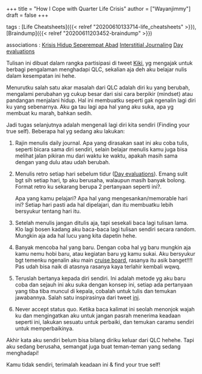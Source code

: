 +++
title = "How I Cope with Quarter Life Crisis"
author = ["Wayanjimmy"]
draft = false
+++

tags
: [Life Cheatsheets]({{< relref "20200610133714-life_cheatsheets" >}}), [Braindump]({{< relref "20200611203452-braindump" >}})

associations
: [Krisis Hidup Seperempat Abad](https://www.goodreads.com/book/show/50858933-krisis-hidup-seperempat-abad) [Interstitial Journaling](https://nesslabs.com/interstitial-journaling) [Day evaluations](https://medium.com/@nikitavoloboev/day-evaluations-5706f31c9c5e#.m4lw1eo32)

Tulisan ini dibuat dalam rangka partisipasi di tweet [Kiki](https://twitter.com/kelimuttu/status/1306535724561252354), yg mengajak untuk berbagi pengalaman menghadapi QLC, sekalian aja deh aku belajar nulis dalam kesempatan ini hehe.

Menurutku salah satu akar masalah dari QLC adalah diri ku yang berubah, mengalami perubahan yg cukup besar dari sisi cara berpikir (mindset) atau pandangan menjalani hidup. Hal ini membuatku seperti gak ngenalin lagi diri ku yang sebenarnya. Aku ga tau lagi apa hal yang aku suka, apa yg membuat ku marah, bahkan sedih.

Jadi tugas selanjutnya adalah mengenali lagi diri kita sendiri (Finding your true self). Beberapa hal yg sedang aku lakukan:

1.  Rajin menulis daily journal. Apa yang dirasakan saat ini aku coba tulis, seperti bicara sama diri sendiri, selain belajar menulis kamu juga bisa melihat jalan pikiran mu dari waktu ke waktu, apakah masih sama dengan yang dulu atau udah berubah.

2.  Menulis retro setiap hari sebelum tidur ([Day evaluations](https://medium.com/@nikitavoloboev/day-evaluations-5706f31c9c5e#.m4lw1eo32)). Emang sulit bgt sih setiap hari, tp aku berusaha, walaupun masih banyak bolong. Format retro ku sekarang berupa 2 pertanyaan seperti ini?.

    Apa yang kamu pelajari? Apa hal yang mengesankan/memorable hari ini? Setiap hari pasti ada hal dipelajari, dan itu membuatku lebih bersyukur tentang hari itu.

3.  Setelah menulis jangan ditulis aja, tapi sesekali baca lagi tulisan lama. Klo lagi bosen kadang aku baca-baca lagi tulisan sendiri secara random. Mungkin aja ada hal lucu yang kita dapetin hehe.

4.  Banyak mencoba hal yang baru. Dengan coba hal yg baru mungkin aja kamu nemu hobi baru, atau kegiatan baru yg kamu sukai.
    Aku bersyukur bgt temenku ngenalin aku main [cruise board](https://notebook.wayanjimmy.xyz/longboard), rasanya itu asik banget!!!! Pas udah bisa naik di atasnya rasanya kaya terlahir kembali wqwq.

5.  Teruslah bertanya kepada diri sendiri. Ini adalah metode yg aku baru coba dan sejauh ini aku suka dengan konsep ini, setiap ada pertanyaan yang tiba tiba muncul di kepala, cobalah untuk tulis dan temukan jawabannya. Salah satu inspirasinya dari tweet [ini](https://twitter.com/visualizevalue/status/1302083512267350016).

6.  Never accept status quo. Ketika baca kalimat ini seolah menonjok wajah ku dan mengingatkan aku untuk jangan pasrah menerima keadaan seperti ini, lakukan sesuatu untuk perbaiki, dan temukan caramu sendiri untuk memperbaikinya.

Akhir kata aku sendiri belum bisa bilang diriku keluar dari QLC hehehe. Tapi aku sedang berusaha, semangat juga buat teman-teman yang sedang menghadapi!

Kamu tidak sendiri, terimalah keadaan ini & find your true self!
